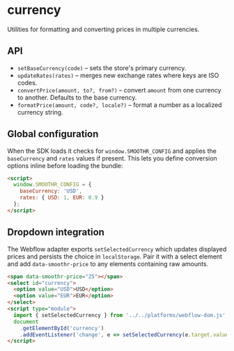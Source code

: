 # currency

Utilities for formatting and converting prices in multiple currencies.

## API

- `setBaseCurrency(code)` – sets the store's primary currency.
- `updateRates(rates)` – merges new exchange rates where keys are ISO codes.
- `convertPrice(amount, to?, from?)` – convert `amount` from one currency to
  another. Defaults to the base currency.
- `formatPrice(amount, code?, locale?)` – format a number as a localized
  currency string.

## Global configuration

When the SDK loads it checks for `window.SMOOTHR_CONFIG` and applies the
`baseCurrency` and `rates` values if present. This lets you define conversion
options inline before loading the bundle:

```html
<script>
  window.SMOOTHR_CONFIG = {
    baseCurrency: 'USD',
    rates: { USD: 1, EUR: 0.9 }
  };
</script>
```

## Dropdown integration

The Webflow adapter exports `setSelectedCurrency` which updates displayed prices
and persists the choice in `localStorage`. Pair it with a select element and add
`data-smoothr-price` to any elements containing raw amounts.

```html
<span data-smoothr-price="25"></span>
<select id="currency">
  <option value="USD">USD</option>
  <option value="EUR">EUR</option>
</select>
<script type="module">
  import { setSelectedCurrency } from '../../platforms/webflow-dom.js';
  document
    .getElementById('currency')
    .addEventListener('change', e => setSelectedCurrency(e.target.value));
</script>
```
